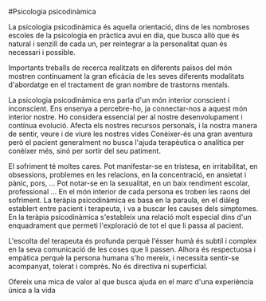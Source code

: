 #Psicologia psicodinàmica

La psicologia psicodinàmica és aquella orientació, dins de les nombroses escoles de la psicologia en pràctica avui en dia, que busca allò que és natural i senzill de cada un, per reintegrar a la personalitat quan és necessari i possible.

Importants treballs de recerca realitzats en diferents països del món mostren contínuament la gran eficàcia de les seves diferents modalitats d'abordatge en el tractament de gran nombre de trastorns mentals.

La psicologia psicodinàmica ens parla d'un món interior conscient i inconscient. Ens ensenya a percebre-ho, ja connectar-nos a aquest món interior nostre. Ho considera essencial per al nostre desenvolupament i contínua evolució. Afecta els nostres recursos personals, i la nostra manera de sentir, veure i de viure les nostres vides
Conèixer-és una gran aventura però el pacient generalment no busca l'ajuda terapèutica o analítica per conèixer més, sinó per sortir del seu patiment.

El sofriment té moltes cares. Pot manifestar-se en tristesa, en irritabilitat, en obsessions, problemes en les relacions, en la concentració, en ansietat i pànic, pors, ... Pot notar-se en la sexualitat, en un baix rendiment escolar, professional ... En el món interior de cada persona es troben les raons del sofriment. La teràpia psicodinàmica es basa en la paraula, en el diàleg establert entre pacient i terapeuta, i va a buscar les causes dels símptomes. En la teràpia psicodinàmica s'estableix una relació molt especial dins d'un enquadrament que permeti l'exploració de tot el que li passa al pacient.

L'escolta del terapeuta és profunda perquè l'ésser humà és subtil i complex en la seva comunicació de les coses que li passen. Alhora és respectuosa i empàtica perquè la persona humana s'ho mereix, i necessita sentir-se acompanyat, tolerat i comprès. No és directiva ni superficial.

Ofereix una mica de valor al que busca ajuda en el marc d'una experiència única a la vida